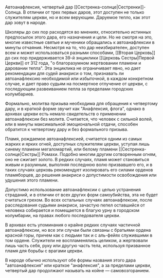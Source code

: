 Автоанафлексия, четвертый дар [[Сестренка-солнце|Сестренки]]-Солнца. В отличии от трех первых даров, этот доступен не только служителям церкви, но и всем верующим. Даруемое тепло, как этот дар зовут в народе.

Школяры до сих пор расходятся во мнениях, относительно истинных предпосылок этого дара, его назначения и цели. Но не смотря на это, многие известные святые и мученики обращались к автоанафлексии в минуты отчаяния. Несмотря на то, что дар неизбирателен, доступен всем и может использоваться разными способами, [[Вторая Церковь]] до сих пор придерживается 39-й энциклики [[Церковь Сестры|Первой Церкви]] от 312 года, "о благоразумном жертвовании пламени и даровании тепла". Эта энциклика не ограничивает явно, но дает рекомендации для судей анакриси о том, признавать ли автоанафлексию необходимой или избыточной, в каждом конкретном случае, и дает право судьям на посмертное отлучение от церкви, с последующим развеиванием пепла за пределами городских колумбариев.

Формально, молитва призыва необходима для обращения к четвертому дару, и в краткой форме звучит как "Анафлексия, флога", однако в архивах церкви есть немало свидетельств о применении автоанафлексии без молитв. Считается, что человек с сильной волей, или в минуты максимальной эмоциональной отдачи, способен обратится к четвертому дару и без формального призыва.

Пламя, рождаемое автоанафлексией, считается одним из самых жарких и ярких огней, доступных служителям церкви, уступая лишь синему пламени мегаломартий, или белому пламени [[Сестренка-солнце|Сестры]] Ромахи. Подобно многим другим сотворенным огням, оно не сжигает золото. В редких случаях, пламя может становиться живым и разумным, выполняя последнюю волю призвавшего его, и в таких случаях церковь рекомендует изолировать его силами орденов пламяборцев, до решения анакриси о допустимости освобождения или удушения этого пламени.

Допустимо использование автоанафлексии с целью устранения страданий, и в отличии от всех других форм самоубийства, эта не будет считаться грехом. Во всех остальных случаях автоанафлексии, после расследования судьями анакриси, зачастую пепел оставшийся от человека собирается и помещается в благую урну в городском колумбарии, на правах любого последователя церкви.

В архивах есть упоминания о крайне редких случаях частичной автоанафлексии, но все эти случаи были связаны с братьями ордена красной горы, причем как с людьми так и с аль-фейях служившими в том ордене. Служители не воспламенялись целиком, а жертвовали лишь часть себя, руку или другую часть тела, используя призванное пламя для борьбы с врагами церкви.

В народе обычно используют обе формы названия этого дара "автоанафлексия" или краткое "анафлексия", а за пределами церкви, четвертый дар продолжают называть на койне — самовозгоранием.